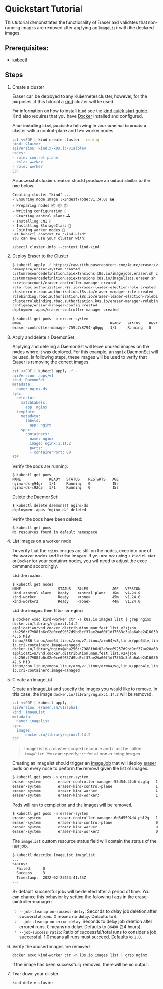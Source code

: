 # Quickstart Tutorial

This tutorial demonstrates the functionality of Eraser and validates that non-running images are removed after applying an `ImageList` with the declared images.

## Prerequisites:
- [kubectl](https://kubernetes.io/docs/tasks/tools/#kubectl)

## Steps

1. Create a cluster

    Eraser can be deployed to any Kubernetes cluster, however, for the purposes of this tutorial a [kind](https://kind.sigs.k8s.io/) cluster will be used.
  
    For information on how to install `kind` see the [kind quick start guide](https://kind.sigs.k8s.io/docs/user/quick-start/#installation). Kind also requires that you have [Docker](https://docs.docker.com/get-docker/) installed and configured.

    After installing `kind`, paste the following in your terminal to create a cluster with a control-plane and two worker nodes.

    ```bash
    cat <<EOF | kind create cluster --config -
    kind: Cluster
    apiVersion: kind.x-k8s.io/v1alpha4
    nodes:
    - role: control-plane
    - role: worker
    - role: worker
    EOF
    ``` 

    A successful cluster creation should produce an output similar to the one below.

    ```shell
    Creating cluster "kind" ...
    ✓ Ensuring node image (kindest/node:v1.24.0) 🖼
    ✓ Preparing nodes 📦 📦 📦  
    ✓ Writing configuration 📜 
    ✓ Starting control-plane 🕹️ 
    ✓ Installing CNI 🔌 
    ✓ Installing StorageClass 💾 
    ✓ Joining worker nodes 🚜 
    Set kubectl context to "kind-kind"
    You can now use your cluster with:

    kubectl cluster-info --context kind-kind
    ```


2. Deploy Eraser to the Cluster

    ```bash
    $ kubectl apply -f https://raw.githubusercontent.com/Azure/eraser/v0.1.0/deploy/eraser.yaml
    namespace/eraser-system created
    customresourcedefinition.apiextensions.k8s.io/imagejobs.eraser.sh created
    customresourcedefinition.apiextensions.k8s.io/imagelists.eraser.sh created
    serviceaccount/eraser-controller-manager created
    role.rbac.authorization.k8s.io/eraser-leader-election-role created
    clusterrole.rbac.authorization.k8s.io/eraser-manager-role created
    rolebinding.rbac.authorization.k8s.io/eraser-leader-election-rolebinding created
    clusterrolebinding.rbac.authorization.k8s.io/eraser-manager-rolebinding created
    configmap/eraser-manager-config created
    deployment.apps/eraser-controller-manager created
    ```

    ```bash
    $ kubectl get pods -n eraser-system
    NAME                                         READY   STATUS    RESTARTS   AGE
    eraser-controller-manager-759c7c8794-q8qqg   1/1     Running   0          22s
    ```

3. Apply and delete a DaemonSet

    Applying and deleting a DaemonSet will leave unused images on the nodes where it was deployed. For this example, an `ngnix` DaemonSet will be used. In following steps, these images will be used to verify that Eraser is removing the correct images.

    ```bash
    cat <<EOF | kubectl apply -f -
    apiVersion: apps/v1
    kind: DaemonSet
    metadata:
      name: nginx-ds
    spec:
      selector:
        matchLabels:
          app: nginx
      template:
        metadata:
          labels:
            app: nginx
        spec:
          containers:
          - name: nginx
            image: nginx:1.14.2
            ports:
            - containerPort: 80
    EOF
    ```

    Verify the pods are running:

    ```shell
    $ kubectl get pods
    NAME             READY   STATUS    RESTARTS   AGE
    nginx-ds-g94gr   1/1     Running   0          15s
    nginx-ds-s92q5   1/1     Running   0          15s
    ```

    Delete the DaemonSet:

    ```shell
    $ kubectl delete daemonset nginx-ds
    deployment.apps "nginx-ds" deleted
    ```

    Verify the pods have been deleted:

    ```shell
    $ kubectl get pods
    No resources found in default namespace.
    ```

4. List images on a worker node

    To verify that the `nginx` images are still on the nodes, exec into one of the worker nodes and list the images. If you are not using a `kind` cluster or `Docker` for your container nodes, you will need to adjust the exec command accordingly. 

    List the nodes:
    ```shell
    $ kubectl get nodes
    NAME                 STATUS   ROLES           AGE   VERSION
    kind-control-plane   Ready    control-plane   45m   v1.24.0
    kind-worker          Ready    <none>          45m   v1.24.0
    kind-worker2         Ready    <none>          44m   v1.24.0
    ```

    List the images then filter for nginx:

    ``` shell
    $ docker exec kind-worker ctr -n k8s.io images list | grep nginx
    docker.io/library/nginx:1.14.2                                                                  application/vnd.docker.distribution.manifest.list.v2+json sha256:f7988fb6c02e0ce69257d9bd9cf37ae20a60f1df7563c3a2a6abe24160306b8d 42.6 MiB  linux/386,linux/amd64,linux/arm/v7,linux/arm64/v8,linux/ppc64le,linux/s390x  io.cri-containerd.image=managed 
    docker.io/library/nginx@sha256:f7988fb6c02e0ce69257d9bd9cf37ae20a60f1df7563c3a2a6abe24160306b8d application/vnd.docker.distribution.manifest.list.v2+json sha256:f7988fb6c02e0ce69257d9bd9cf37ae20a60f1df7563c3a2a6abe24160306b8d 42.6 MiB  linux/386,linux/amd64,linux/arm/v7,linux/arm64/v8,linux/ppc64le,linux/s390x  io.cri-containerd.image=managed 
    ```

5. Create an ImageList

    Create an [ImageList](../test/e2e/test-data/eraser_v1alpha1_imagelist.yaml) and specify the images you would like to remove. In this case, the image `docker.io/library/nginx:1.14.2` will be removed.

      ```bash
      cat <<EOF | kubectl apply -f -
      apiVersion: eraser.sh/v1alpha1
      kind: ImageList
      metadata:
        name: imagelist
      spec:
        images:
          - docker.io/library/nginx:1.14.2
      EOF
      ```

    > ImageList is a cluster-scoped resource and must be called `imagelist`. You can specify `"*"` for all non-running images.

    Creating an imagelist should trigger an [ImageJob](api/v1alpha1/imagejob_types.go) that will deploy [eraser](../pkg/eraser/eraser.go) pods on every node to perform the removal given the list of images.

    ```bash
    $ kubectl get pods -n eraser-system
    eraser-system        eraser-controller-manager-55d54c4fb6-dcglq   1/1     Running   0          9m8s
    eraser-system        eraser-kind-control-plane                    1/1     Running   0          11s
    eraser-system        eraser-kind-worker                           1/1     Running   0          11s
    eraser-system        eraser-kind-worker2                          1/1     Running   0          11s
    ```

    Pods will run to completion and the images will be removed.

    ```bash
    $ kubectl get pods -n eraser-system
    eraser-system        eraser-controller-manager-6d6d5594d4-phl2q   1/1     Running     0          4m16s
    eraser-system        eraser-kind-control-plane                    0/1     Completed   0          22s
    eraser-system        eraser-kind-worker                           0/1     Completed   0          22s
    eraser-system        eraser-kind-worker2                          0/1     Completed   0          22s
    ```

    The `imagelist` custom resource status field will contain the status of the last job.

    ```bash
    $ kubectl describe ImageList imagelist
    ...
    Status:
      Failed:     0
      Success:    3
      Timestamp:  2022-02-25T23:41:55Z
    ...
    ```

    By default, successful jobs will be deleted after a period of time. You can change this behavior by setting the following flags in the eraser-controller-manager:

    - `--job-cleanup-on-success-delay`: Seconds to delay job deletion after successful runs. 0 means no delay. Defaults to `0`.
    - `--job-cleanup-on-error-delay`: Seconds to delay job deletion after errored runs. 0 means no delay. Defaults to `86400` (24 hours).
    - `--job-success-ratio`: Ratio of successful/total runs to consider a job successful. 1.0 means all runs must succeed. Defaults to `1.0`.  

6. Verify the unused images are removed

    ``` shell
    docker exec kind-worker ctr -n k8s.io images list | grep nginx
    ```

    If the image has been successfully removed, there will be no output. 

7. Tear down your cluster

    ```shell
    kind delete cluster
    ```